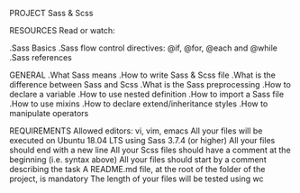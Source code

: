 PROJECT
Sass & Scss

RESOURCES
Read or watch:

.Sass Basics
.Sass flow control directives: @if, @for, @each and @while
.Sass references

GENERAL
.What Sass means
.How to write Sass & Scss file
.What is the difference between Sass and Scss
.What is the Sass preprocessing
.How to declare a variable
.How to use nested definition
.How to import a Sass file
.How to use mixins
.How to declare extend/inheritance styles
.How to manipulate operators

REQUIREMENTS
Allowed editors: vi, vim, emacs
All your files will be executed on Ubuntu 18.04 LTS using Sass 3.7.4 (or higher)
All your files should end with a new line
All your Scss files should have a comment at the beginning (i.e. syntax above)
All your files should start by a comment describing the task
A README.md file, at the root of the folder of the project, is mandatory
The length of your files will be tested using wc
